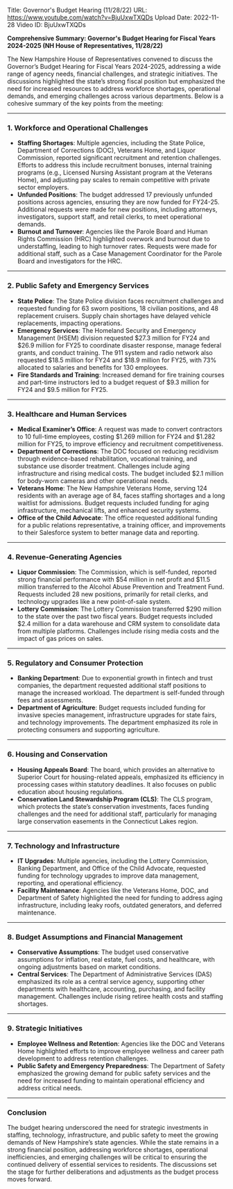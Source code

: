 Title: Governor's Budget Hearing (11/28/22)
URL: https://www.youtube.com/watch?v=BjuUxwTXQDs
Upload Date: 2022-11-28
Video ID: BjuUxwTXQDs

**Comprehensive Summary: Governor's Budget Hearing for Fiscal Years 2024-2025 (NH House of Representatives, 11/28/22)**

The New Hampshire House of Representatives convened to discuss the Governor’s Budget Hearing for Fiscal Years 2024-2025, addressing a wide range of agency needs, financial challenges, and strategic initiatives. The discussions highlighted the state’s strong fiscal position but emphasized the need for increased resources to address workforce shortages, operational demands, and emerging challenges across various departments. Below is a cohesive summary of the key points from the meeting:

---

### **1. Workforce and Operational Challenges**
- **Staffing Shortages**: Multiple agencies, including the State Police, Department of Corrections (DOC), Veterans Home, and Liquor Commission, reported significant recruitment and retention challenges. Efforts to address this include recruitment bonuses, internal training programs (e.g., Licensed Nursing Assistant program at the Veterans Home), and adjusting pay scales to remain competitive with private sector employers.
- **Unfunded Positions**: The budget addressed 17 previously unfunded positions across agencies, ensuring they are now funded for FY24-25. Additional requests were made for new positions, including attorneys, investigators, support staff, and retail clerks, to meet operational demands.
- **Burnout and Turnover**: Agencies like the Parole Board and Human Rights Commission (HRC) highlighted overwork and burnout due to understaffing, leading to high turnover rates. Requests were made for additional staff, such as a Case Management Coordinator for the Parole Board and investigators for the HRC.

---

### **2. Public Safety and Emergency Services**
- **State Police**: The State Police division faces recruitment challenges and requested funding for 63 sworn positions, 18 civilian positions, and 48 replacement cruisers. Supply chain shortages have delayed vehicle replacements, impacting operations.
- **Emergency Services**: The Homeland Security and Emergency Management (HSEM) division requested $27.3 million for FY24 and $26.9 million for FY25 to coordinate disaster response, manage federal grants, and conduct training. The 911 system and radio network also requested $18.5 million for FY24 and $18.9 million for FY25, with 73% allocated to salaries and benefits for 130 employees.
- **Fire Standards and Training**: Increased demand for fire training courses and part-time instructors led to a budget request of $9.3 million for FY24 and $9.5 million for FY25.

---

### **3. Healthcare and Human Services**
- **Medical Examiner’s Office**: A request was made to convert contractors to 10 full-time employees, costing $1.269 million for FY24 and $1.282 million for FY25, to improve efficiency and recruitment competitiveness.
- **Department of Corrections**: The DOC focused on reducing recidivism through evidence-based rehabilitation, vocational training, and substance use disorder treatment. Challenges include aging infrastructure and rising medical costs. The budget included $2.1 million for body-worn cameras and other operational needs.
- **Veterans Home**: The New Hampshire Veterans Home, serving 124 residents with an average age of 84, faces staffing shortages and a long waitlist for admissions. Budget requests included funding for aging infrastructure, mechanical lifts, and enhanced security systems.
- **Office of the Child Advocate**: The office requested additional funding for a public relations representative, a training officer, and improvements to their Salesforce system to better manage data and reporting.

---

### **4. Revenue-Generating Agencies**
- **Liquor Commission**: The Commission, which is self-funded, reported strong financial performance with $54 million in net profit and $11.5 million transferred to the Alcohol Abuse Prevention and Treatment Fund. Requests included 28 new positions, primarily for retail clerks, and technology upgrades like a new point-of-sale system.
- **Lottery Commission**: The Lottery Commission transferred $290 million to the state over the past two fiscal years. Budget requests included $2.4 million for a data warehouse and CRM system to consolidate data from multiple platforms. Challenges include rising media costs and the impact of gas prices on sales.

---

### **5. Regulatory and Consumer Protection**
- **Banking Department**: Due to exponential growth in fintech and trust companies, the department requested additional staff positions to manage the increased workload. The department is self-funded through fees and assessments.
- **Department of Agriculture**: Budget requests included funding for invasive species management, infrastructure upgrades for state fairs, and technology improvements. The department emphasized its role in protecting consumers and supporting agriculture.

---

### **6. Housing and Conservation**
- **Housing Appeals Board**: The board, which provides an alternative to Superior Court for housing-related appeals, emphasized its efficiency in processing cases within statutory deadlines. It also focuses on public education about housing regulations.
- **Conservation Land Stewardship Program (CLS)**: The CLS program, which protects the state’s conservation investments, faces funding challenges and the need for additional staff, particularly for managing large conservation easements in the Connecticut Lakes region.

---

### **7. Technology and Infrastructure**
- **IT Upgrades**: Multiple agencies, including the Lottery Commission, Banking Department, and Office of the Child Advocate, requested funding for technology upgrades to improve data management, reporting, and operational efficiency.
- **Facility Maintenance**: Agencies like the Veterans Home, DOC, and Department of Safety highlighted the need for funding to address aging infrastructure, including leaky roofs, outdated generators, and deferred maintenance.

---

### **8. Budget Assumptions and Financial Management**
- **Conservative Assumptions**: The budget used conservative assumptions for inflation, real estate, fuel costs, and healthcare, with ongoing adjustments based on market conditions.
- **Central Services**: The Department of Administrative Services (DAS) emphasized its role as a central service agency, supporting other departments with healthcare, accounting, purchasing, and facility management. Challenges include rising retiree health costs and staffing shortages.

---

### **9. Strategic Initiatives**
- **Employee Wellness and Retention**: Agencies like the DOC and Veterans Home highlighted efforts to improve employee wellness and career path development to address retention challenges.
- **Public Safety and Emergency Preparedness**: The Department of Safety emphasized the growing demand for public safety services and the need for increased funding to maintain operational efficiency and address critical needs.

---

### **Conclusion**
The budget hearing underscored the need for strategic investments in staffing, technology, infrastructure, and public safety to meet the growing demands of New Hampshire’s state agencies. While the state remains in a strong financial position, addressing workforce shortages, operational inefficiencies, and emerging challenges will be critical to ensuring the continued delivery of essential services to residents. The discussions set the stage for further deliberations and adjustments as the budget process moves forward.